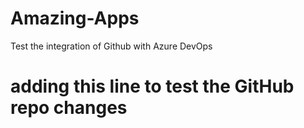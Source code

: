 # Amazing-Apps
Test the integration of Github with Azure DevOps
# adding this line to test the GitHub repo changes
